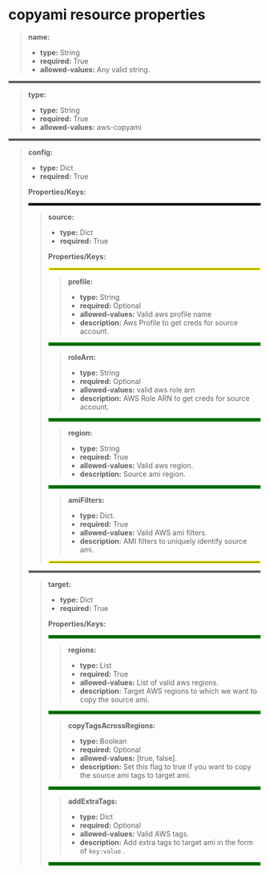 # copyami resource properties

> **name:**
> - **type:** String
> - **required:** True
> - **allowed-values:** Any valid string.

<hr style="border:2px solid gray"> </hr>

> **type:**
> - **type:** String
> - **required:** True
> - **allowed-values:** aws-copyami

<hr style="border:2px solid gray"> </hr>

> **config:**
> - **type:** Dict
> - **required:** True
> >
> **Properties/Keys:**
> <hr style="border:2px solid black"> </hr>
>
>> **source:**
>> - **type:** Dict
>> - **required:** True
>> >
> >
>> **Properties/Keys:**
>> <hr style="border:2px solid yellow"> </hr>
> >
>>> **profile:**
>>> - **type:** String 
>>> - **required:** Optional
>>> - **allowed-values:** Valid aws profile name
>>> - **description:** Aws Profile to get creds for source account.
> > 
>> <hr style="border:3px solid green"> </hr>
> >
>>> **roleArn:**
>>> - **type:** String
>>> - **required:** Optional
>>> - **allowed-values:** valid aws role arn
>>> - **description:** AWS Role ARN to get creds for source account.
> >
>> <hr style="border:3px solid green"> </hr>
> >
>>> **region:**
>>> - **type:** String
>>> - **required:** True
>>> - **allowed-values:** Valid aws region.
>>> - **description:** Source ami region.
> >
>> <hr style="border:3px solid green"> </hr>
> >
>>> **amiFilters:**
>>> - **type:** Dict.
>>> - **required:** True
>>> - **allowed-values:** Valid AWS ami filters.
>>> - **description:** AMI filters to uniquely identify source ami.
> >
>> <hr style="border:2px solid yellow"> </hr>
>
> <hr style="border:2px solid grey"> </hr>
>
>> **target:**
>> - **type:** Dict
>> - **required:** True
>> >
>> **Properties/Keys:**
>> <hr style="border:3px solid green"> </hr>
> >
>>> **regions:**
>>> - **type:** List
>>> - **required:** True
>>> - **allowed-values:** List of valid aws regions.
>>> - **description:** Target AWS regions to which we want to copy the source ami.
> >
>> <hr style="border:3px solid green"> </hr>
> >
>>> **copyTagsAcrossRegions:**
>>> - **type:** Boolean
>>> - **required:** Optional
>>> - **allowed-values:** [true, false].
>>> - **description:** Set this flag to true if you want to copy the source ami tags to target ami.
> >
>> <hr style="border:3px solid green"> </hr>
> >
>>> **addExtraTags:**
>>> - **type:** Dict
>>> - **required:** Optional
>>> - **allowed-values:** Valid AWS tags.
>>> - **description:** Add extra tags to target ami in the form of `key:value` .
> >
>> <hr style="border:3px solid green"> </hr>
> >
